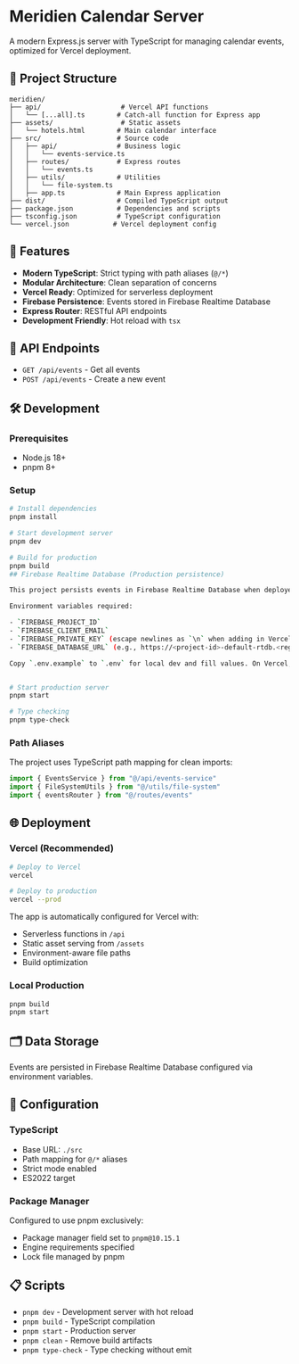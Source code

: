 # Meridien Calendar Server

A modern Express.js server with TypeScript for managing calendar events, optimized for Vercel deployment.

## 📁 Project Structure

```
meridien/
├── api/                    # Vercel API functions
│   └── [...all].ts        # Catch-all function for Express app
├── assets/                 # Static assets
│   └── hotels.html        # Main calendar interface
├── src/                   # Source code
│   ├── api/               # Business logic
│   │   └── events-service.ts
│   ├── routes/            # Express routes
│   │   └── events.ts
│   ├── utils/             # Utilities
│   │   └── file-system.ts
│   ├── app.ts             # Main Express application
├── dist/                  # Compiled TypeScript output
├── package.json           # Dependencies and scripts
├── tsconfig.json          # TypeScript configuration
└── vercel.json           # Vercel deployment config
```

## 🚀 Features

- **Modern TypeScript**: Strict typing with path aliases (`@/*`)
- **Modular Architecture**: Clean separation of concerns
- **Vercel Ready**: Optimized for serverless deployment
- **Firebase Persistence**: Events stored in Firebase Realtime Database
- **Express Router**: RESTful API endpoints
- **Development Friendly**: Hot reload with `tsx`

## 📝 API Endpoints

- `GET /api/events` - Get all events
- `POST /api/events` - Create a new event

## 🛠️ Development

### Prerequisites

- Node.js 18+
- pnpm 8+

### Setup

```bash
# Install dependencies
pnpm install

# Start development server
pnpm dev

# Build for production
pnpm build
## Firebase Realtime Database (Production persistence)

This project persists events in Firebase Realtime Database when deployed.

Environment variables required:

- `FIREBASE_PROJECT_ID`
- `FIREBASE_CLIENT_EMAIL`
- `FIREBASE_PRIVATE_KEY` (escape newlines as `\n` when adding in Vercel UI)
- `FIREBASE_DATABASE_URL` (e.g., https://<project-id>-default-rtdb.<region>.firebasedatabase.app)

Copy `.env.example` to `.env` for local dev and fill values. On Vercel, set them in Project Settings → Environment Variables.


# Start production server
pnpm start

# Type checking
pnpm type-check
```

### Path Aliases

The project uses TypeScript path mapping for clean imports:

```typescript
import { EventsService } from "@/api/events-service"
import { FileSystemUtils } from "@/utils/file-system"
import { eventsRouter } from "@/routes/events"
```

## 🌐 Deployment

### Vercel (Recommended)

```bash
# Deploy to Vercel
vercel

# Deploy to production
vercel --prod
```

The app is automatically configured for Vercel with:

- Serverless functions in `/api`
- Static asset serving from `/assets`
- Environment-aware file paths
- Build optimization

### Local Production

```bash
pnpm build
pnpm start
```

## 🗂️ Data Storage

Events are persisted in Firebase Realtime Database configured via environment variables.

## 🔧 Configuration

### TypeScript

- Base URL: `./src`
- Path mapping for `@/*` aliases
- Strict mode enabled
- ES2022 target

### Package Manager

Configured to use pnpm exclusively:

- Package manager field set to `pnpm@10.15.1`
- Engine requirements specified
- Lock file managed by pnpm

## 📋 Scripts

- `pnpm dev` - Development server with hot reload
- `pnpm build` - TypeScript compilation
- `pnpm start` - Production server
- `pnpm clean` - Remove build artifacts
- `pnpm type-check` - Type checking without emit
